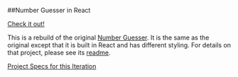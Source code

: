 ##Number Guesser in React

[Check it out!](https://gness1804.github.io/number-guesser-react/)

This is a rebuild of the original [Number Guesser](https://github.com/gness1804/number-guesser). It is the same as the original except that it is built in React and has different styling. For details on that project, please see its [readme](https://github.com/gness1804/number-guesser/blob/master/readme.md).

[Project Specs for this Iteration](http://frontend.turing.io/projects/number-guesser-in-react.html)

